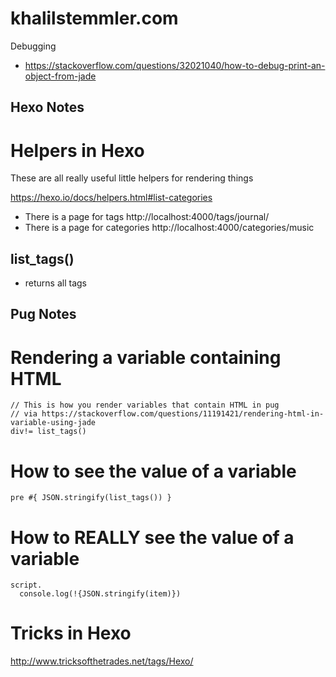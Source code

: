 # khalilstemmler.com

Debugging
- https://stackoverflow.com/questions/32021040/how-to-debug-print-an-object-from-jade

## Hexo Notes

# Helpers in Hexo
These are all really useful little helpers for rendering things

https://hexo.io/docs/helpers.html#list-categories

- There is a page for tags http://localhost:4000/tags/journal/
- There is a page for categories http://localhost:4000/categories/music

## list_tags()
- returns all tags

## Pug Notes
# Rendering a variable containing HTML

```pug
// This is how you render variables that contain HTML in pug
// via https://stackoverflow.com/questions/11191421/rendering-html-in-variable-using-jade
div!= list_tags()
```

# How to see the value of a variable

```pug
pre #{ JSON.stringify(list_tags()) }
```

# How to REALLY see the value of a variable

```pug
script.
  console.log(!{JSON.stringify(item)})
```

# Tricks in Hexo
http://www.tricksofthetrades.net/tags/Hexo/
